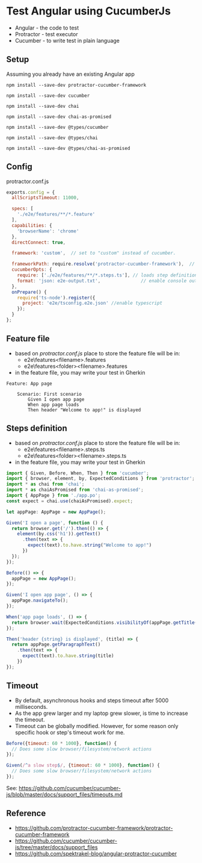 # Test Angular using CucumberJs
* Angular - the code to test
* Protractor - test executor
* Cucumber - to write test in plain language

## Setup
Assuming you already have an existing Angular app

`npm install --save-dev protractor-cucumber-framework`

`npm install --save-dev cucumber`

`npm install --save-dev chai`

`npm install --save-dev chai-as-promised`

`npm install --save-dev @types/cucumber`

`npm install --save-dev @types/chai`

`npm install --save-dev @types/chai-as-promised`


## Config
protractor.conf.js

```javascript
exports.config = {
  allScriptsTimeout: 11000,

  specs: [
    './e2e/features/**/*.feature'
  ],
  capabilities: {
    'browserName': 'chrome'
  },
  directConnect: true,

  framework: 'custom',  // set to "custom" instead of cucumber.

  frameworkPath: require.resolve('protractor-cucumber-framework'),  // path relative to the current config file
  cucumberOpts: {
    require: ['./e2e/features/**/*.steps.ts'], // loads step definitions
    format: 'json: e2e-output.txt',               // enable console output
  },
  onPrepare() {
    require('ts-node').register({
      project: 'e2e/tsconfig.e2e.json' //enable typescript
    });
  }
};
```

## Feature file
* based on _protractor.conf.js_ place to store the feature file will be in:
  * e2e\features\<filename>.features
  * e2e\features\<folder>\<filename>.features
* in the feature file, you may write your test in Gherkin

```gherkin
Feature: App page

    Scenario: First scenario
        Given I open app page
        When app page loads
        Then header "Welcome to app!" is displayed
```

## Steps definition
* based on _protractor.conf.js_ place to store the feature file will be in:
  * e2e\features\<filename>.steps.ts
  * e2e\features\<folder>\<filename>.steps.ts
* in the feature file, you may write your test in Gherkin

```javascript
import { Given, Before, When, Then } from 'cucumber';
import { browser, element, by, ExpectedConditions } from 'protractor';
import * as chai from 'chai';
import * as chaiAsPromised from 'chai-as-promised';
import { AppPage } from './app.po';
const expect = chai.use(chaiAsPromised).expect;

let appPage: AppPage = new AppPage();

Given('I open a page', function () {
  return browser.get('/').then(() => {
    element(by.css('h1')).getText()
      .then(text => {
        expect(text).to.have.string("Welcome to app!")
      })
  });
});

Before(() => {
  appPage = new AppPage();
});

Given('I open app page', () => {
  appPage.navigateTo();
});

When('app page loads', () => {
  return browser.wait(ExpectedConditions.visibilityOf(appPage.getTitle()), 5000);
});

Then('header {string} is displayed', (title) => {
  return appPage.getParagraphText()
    .then(text => {
      expect(text).to.have.string(title)
    })
});
```

## Timeout
* By default, asynchronous hooks and steps timeout after 5000 milliseconds.
* As the app grew larger and my laptop grew slower, is time to increase the timeout.
* Timeout can be globally modified. However, for some reason only specific hook or step's timeout work for me.

```javascript
Before({timeout: 60 * 1000}, function() {
  // Does some slow browser/filesystem/network actions
});

Given(/^a slow step$/, {timeout: 60 * 1000}, function() {
  // Does some slow browser/filesystem/network actions
});
```

See: https://github.com/cucumber/cucumber-js/blob/master/docs/support_files/timeouts.md


## Reference
* https://github.com/protractor-cucumber-framework/protractor-cucumber-framework
* https://github.com/cucumber/cucumber-js/tree/master/docs/support_files
* https://github.com/spektrakel-blog/angular-protractor-cucumber
